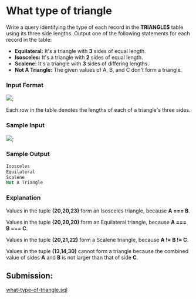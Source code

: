 # What type of triangle

Write a query identifying the type of each record in the **TRIANGLES** table using its three side lengths. Output one of the following statements for each record in the table:

- **Equilateral:** It's a triangle with **3** sides of equal length.
- **Isosceles:** It's a triangle with **2** sides of equal length.
- **Scalene:** It's a triangle with **3** sides of differing lengths.
- **Not A Triangle:** The given values of A, B, and C don't form a triangle.

### Input Format

![](https://s3.amazonaws.com/hr-challenge-images/12887/1443815629-ac2a843fb7-1.png);

Each row in the table denotes the lengths of each of a triangle's three sides.

### Sample Input

![](https://s3.amazonaws.com/hr-challenge-images/12887/1443815827-cbfc1ca12b-2.png);


### Sample Output

~~~sql
Isosceles
Equilateral
Scalene
Not A Triangle
~~~

### Explanation

Values in the tuple **(20,20,23)** form an Isosceles triangle, because **A === B**.

Values in the tuple **(20,20,20)** form an Equilateral triangle, because **A === B === C**. 

Values in the tuple **(20,21,22)** form a Scalene triangle, because **A != B != C**.

Values in the tuple **(13,14,30)** cannot form a triangle because the combined value of sides **A** and **B** is not larger than that of side **C**.

## Submission:

[what-type-of-triangle.sql](https://github.com/danipishinin/HackerRank/blob/main/sql/what-type-of-triangle.sql)